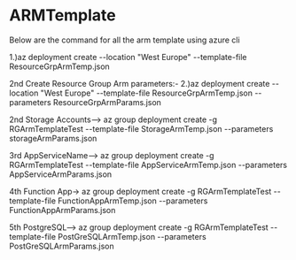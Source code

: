 # ARMTemplate
Below are the command for all the arm template using azure cli

1.)az deployment create --location "West Europe" --template-file ResourceGrpArmTemp.json

2nd Create Resource Group Arm parameters:-
2.)az deployment create --location "West Europe" --template-file ResourceGrpArmTemp.json --parameters  ResourceGrpArmParams.json 

2nd Storage Accounts—>
az group deployment create -g RGArmTemplateTest --template-file StorageArmTemp.json --parameters storageArmParams.json

3rd AppServiceName—>
az group deployment create -g RGArmTemplateTest --template-file AppServiceArmTemp.json --parameters AppServiceArmParams.json

4th Function App->
az group deployment create -g RGArmTemplateTest --template-file FunctionAppArmTemp.json --parameters FunctionAppArmParams.json

5th PostgreSQL—>
az group deployment create -g RGArmTemplateTest --template-file PostGreSQLArmTemp.json --parameters PostGreSQLArmParams.json
